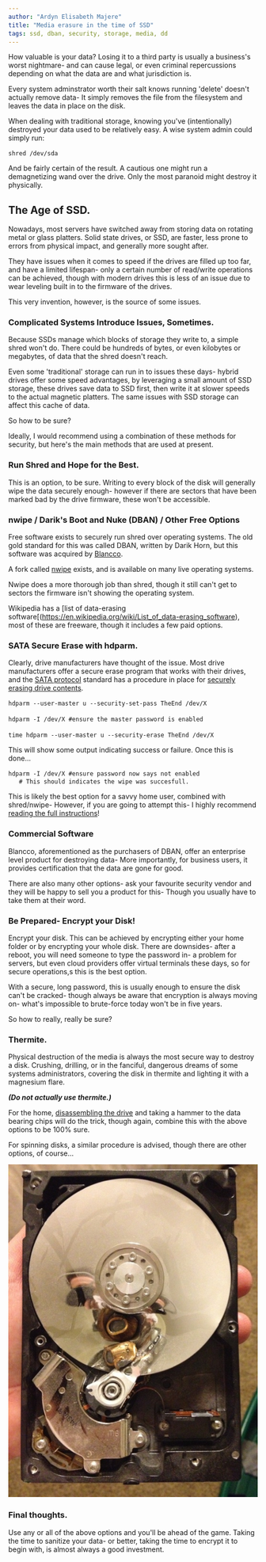 ```yaml
---
author: "Ardyn Elisabeth Majere"
title: "Media erasure in the time of SSD"
tags: ssd, dban, security, storage, media, dd
---
```

How valuable is your data? Losing it to a third party is usually a business's worst nightmare- and can cause legal, or even criminal repercussions depending on what the data are and what jurisdiction is.

Every system adminstrator worth their salt knows running 'delete' doesn't actually remove data- It simply removes the file from the filesystem and leaves the data in place on the disk. 

When dealing with traditional storage, knowing you've (intentionally) destroyed your data used to be relatively easy. A wise system admin could simply run:
```
shred /dev/sda
```

And be fairly certain of the result. A cautious one might run a demagnetizing wand over the drive. Only the most paranoid might destroy it physically.

## The Age of SSD.

Nowadays, most servers have switched away from storing data on rotating metal or glass platters. Solid state drives, or SSD, are faster, less prone to errors from physical impact, and generally more sought after. 

They have issues when it comes to speed if the drives are filled up too far, and have a limited lifespan- only a certain number of read/write operations can be achieved, though with modern drives this is less of an issue due to wear leveling built in to the firmware of the drives.

This very invention, however, is the source of some issues.

### Complicated Systems Introduce Issues, Sometimes.
Because SSDs manage which blocks of storage they write to, a simple shred won't do. There could be hundreds of bytes, or even kilobytes or megabytes, of data that the shred doesn't reach.

Even some 'traditional' storage can run in to issues these days- hybrid drives offer some speed advantages, by leveraging a small amount of SSD storage, these drives save data to SSD first, then write it at slower speeds to the actual magnetic platters. The same issues with SSD storage can affect this cache of data.

So how to be sure?

Ideally, I would recommend using a combination of these methods for security, but here's the main methods that are used at present.

### Run Shred and Hope for the Best.

This is an option, to be sure. Writing to every block of the disk will generally wipe the data securely enough- however if there are sectors that have been marked bad by the drive firmware, these won't be accessible. 


### nwipe / Darik's Boot and Nuke (DBAN) / Other Free Options

Free software exists to securely run shred over operating systems. The old gold standard for this was called DBAN, written by Darik Horn, but this software was acquired by [Blancco](https://www.blancco.com/products/drive-eraser/). 

A fork called [nwipe](https://github.com/martijnvanbrummelen/nwipe) exists, and is available on many live operating systems.

Nwipe does a more thorough job than shred, though it still can't get to sectors the firmware isn't showing the operating system.

Wikipedia has a [list of data-erasing software[(https://en.wikipedia.org/wiki/List_of_data-erasing_software), most of these are freeware, though it includes a few paid options.

### SATA Secure Erase with hdparm.

Clearly, drive manufacturers have thought of the issue. Most drive manufacturers offer a secure erase program that works with their drives, and the [SATA protocol](https://en.wikipedia.org/wiki/Serial_ATA) standard has a procedure in place for [securely erasing drive contents](https://ata.wiki.kernel.org/index.php/ATA_Secure_Erase).

``` 
hdparm --user-master u --security-set-pass TheEnd /dev/X

hdparm -I /dev/X #ensure the master password is enabled

time hdparm --user-master u --security-erase TheEnd /dev/X
```

This will show some output indicating success or failure. Once this is done... 

```
hdparm -I /dev/X #ensure password now says not enabled  
   # This should indicates the wipe was succesfull.

```

This is likely the best option for a savvy home user, combined with shred/nwipe- However, if you are going to attempt this- I highly recommend [reading the full instructions](https://ata.wiki.kernel.org/index.php/ATA_Secure_Erase)!

### Commercial Software

Blancco, aforementioned as the purchasers of DBAN, offer an enterprise level product for destroying data- More importantly, for business users, it provides certification that the data are gone for good.

There are also many other options- ask your favourite security vendor and they will be happy to sell you a product for this- Though you usually have to take them at their word.

### Be Prepared- Encrypt your Disk!

Encrypt your disk. This can be achieved by encrypting either your home folder or by encrypting your whole disk. There are downsides- after a reboot, you will need someone to type the password in- a problem for servers, but even cloud providers offer virtual terminals these days, so for secure operations,s this is the best option.

With a secure, long password, this is usually enough to ensure the disk can't be cracked- though always be aware that encryption is always moving on- what's impossible to brute-force today won't be in five years.

So how to really, really be sure?

### Thermite.

Physical destruction of the media is always the most secure way to destroy a disk. Crushing, drilling, or in the fanciful, dangerous dreams of some systems administrators, covering the disk in thermite and lighting it with a magnesium flare.

***(Do not actually use thermite.)***

For the home, [disassembling the drive](https://www.myfixguide.com/samsung-860-pro-ssd-teardown/) and taking a hammer to the data bearing chips will do the trick, though again, combine this with the above options to be 100% sure.

For spinning disks, a similar procedure is advised, though there are other options, of course...

![Check your local laws and follow all safety procedures before engaging in creative drive destruction techniques! (depicted- a drive with several slugs embedded in it)](/2020/12/05/drive_destruction/drive_destruction.jpg)

### Final thoughts.
Use any or all of the above options and you'll be ahead of the game. Taking the time to sanitize your data- or better, taking the time to encrypt it to begin with, is almost always a good investment.
